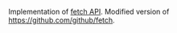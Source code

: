 Implementation of [fetch API](https://fetch.spec.whatwg.org/). Modified version of https://github.com/github/fetch.